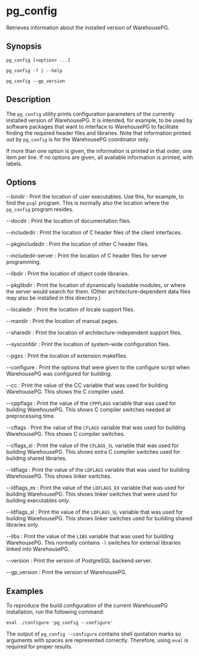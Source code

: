 # pg_config 

Retrieves information about the installed version of WarehousePG.

## <a id="section2"></a>Synopsis 

``` {#client_util_synopsis}
pg_config [<option> ...]

pg_config -? | --help

pg_config --gp_version
```

## <a id="section3"></a>Description 

The `pg_config` utility prints configuration parameters of the currently installed version of WarehousePG. It is intended, for example, to be used by software packages that want to interface to WarehousePG to facilitate finding the required header files and libraries. Note that information printed out by `pg_config` is for the WarehousePG coordinator only.

If more than one option is given, the information is printed in that order, one item per line. If no options are given, all available information is printed, with labels.

## <a id="section4"></a>Options 

--bindir
:   Print the location of user executables. Use this, for example, to find the `psql` program. This is normally also the location where the `pg_config` program resides.

--docdir
:   Print the location of documentation files.

--includedir
:   Print the location of C header files of the client interfaces.

--pkgincludedir
:   Print the location of other C header files.

--includedir-server
:   Print the location of C header files for server programming.

--libdir
:   Print the location of object code libraries.

--pkglibdir
:   Print the location of dynamically loadable modules, or where the server would search for them. \(Other architecture-dependent data files may also be installed in this directory.\)

--localedir
:   Print the location of locale support files.

--mandir
:   Print the location of manual pages.

--sharedir
:   Print the location of architecture-independent support files.

--sysconfdir
:   Print the location of system-wide configuration files.

--pgxs
:   Print the location of extension makefiles.

--configure
:   Print the options that were given to the configure script when WarehousePG was configured for building.

--cc
:   Print the value of the CC variable that was used for building WarehousePG. This shows the C compiler used.

--cppflags
:   Print the value of the `CPPFLAGS` variable that was used for building WarehousePG. This shows C compiler switches needed at preprocessing time.

--cflags
:   Print the value of the `CFLAGS` variable that was used for building WarehousePG. This shows C compiler switches.

--cflags\_sl
:   Print the value of the `CFLAGS_SL` variable that was used for building WarehousePG. This shows extra C compiler switches used for building shared libraries.

--ldflags
:   Print the value of the `LDFLAGS` variable that was used for building WarehousePG. This shows linker switches.

--ldflags\_ex
:   Print the value of the `LDFLAGS_EX` variable that was used for building WarehousePG. This shows linker switches that were used for building executables only.

--ldflags\_sl
:   Print the value of the `LDFLAGS_SL` variable that was used for building WarehousePG. This shows linker switches used for building shared libraries only.

--libs
:   Print the value of the `LIBS` variable that was used for building WarehousePG. This normally contains `-l` switches for external libraries linked into WarehousePG.

--version
:   Print the version of PostgreSQL backend server.

--gp_version
:   Print the version of WarehousePG.

## <a id="section5"></a>Examples 

To reproduce the build configuration of the current WarehousePG installation, run the following command:

```
eval ./configure 'pg_config --configure'
```

The output of `pg_config --configure` contains shell quotation marks so arguments with spaces are represented correctly. Therefore, using `eval` is required for proper results.

